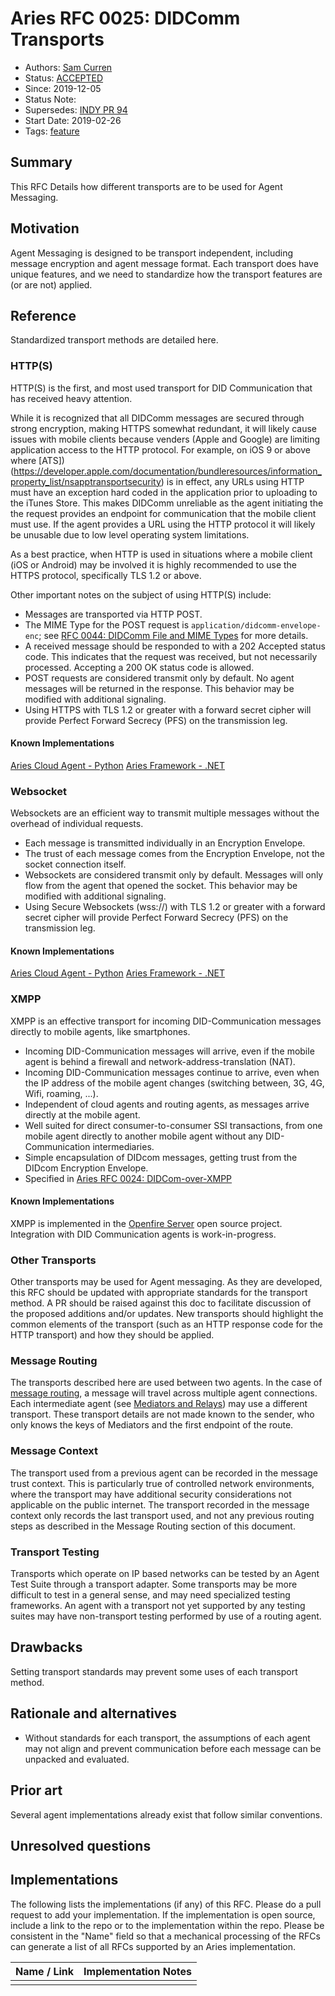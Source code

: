 # Aries RFC 0025: DIDComm Transports

- Authors: [Sam Curren](sam@sovrin.org)
- Status: [ACCEPTED](/README.md#accepted)
- Since: 2019-12-05
- Status Note:  
- Supersedes: [INDY PR 94](https://github.com/hyperledger/indy-hipe/pull/94)
- Start Date: 2019-02-26
- Tags: [feature](/tags.md#feature)

## Summary

This RFC Details how different transports are to be used for Agent Messaging.

## Motivation

Agent Messaging is designed to be transport independent, including message encryption and agent message format. Each transport does have unique features, and we need to standardize how the transport features are (or are not) applied.

## Reference

Standardized transport methods are detailed here.

### HTTP(S)

HTTP(S) is the first, and most used transport for DID Communication that has received heavy attention. 

While it is recognized that all DIDComm messages are secured through strong encryption, making HTTPS somewhat redundant, it will likely cause issues with mobile clients because venders (Apple and Google) are limiting application access to the HTTP protocol. For example, on iOS 9 or above where [ATS])(https://developer.apple.com/documentation/bundleresources/information_property_list/nsapptransportsecurity) is in effect, any URLs using HTTP must have an exception hard coded in the application prior to uploading to the iTunes Store. This makes DIDComm unreliable as the agent initiating the the request provides an endpoint for communication that the mobile client must use. If the agent provides a URL using the HTTP protocol it will likely be unusable due to low level operating system limitations.

As a best practice, when HTTP is used in situations where a mobile client (iOS or Android) may be involved it is highly recommended to use the HTTPS protocol, specifically TLS 1.2 or above. 

Other important notes on the subject of using HTTP(S) include:

- Messages are transported via HTTP POST.
- The MIME Type for the POST request is `application/didcomm-envelope-enc`; see [RFC 0044: DIDComm File and MIME Types](../0044-didcomm-file-and-mime-types/README.md) for more details.
- A received message should be responded to with a 202 Accepted status code. This indicates that the request was received, but not necessarily processed. Accepting a 200 OK status code is allowed.
- POST requests are considered transmit only by default. No agent messages will be returned in the response. This behavior may be modified with additional signaling.
- Using HTTPS with TLS 1.2 or greater with a forward secret cipher will provide Perfect Forward Secrecy (PFS) on the transmission leg.

#### Known Implementations

[Aries Cloud Agent - Python](https://github.com/hyperledger/aries-cloudagent-python)
[Aries Framework - .NET](https://github.com/hyperledger/aries-framework-dotnet)

### Websocket

Websockets are an efficient way to transmit multiple messages without the overhead of individual requests.

- Each message is transmitted individually in an Encryption Envelope.
- The trust of each message comes from the Encryption Envelope, not the socket connection itself.
- Websockets are considered transmit only by default. Messages will only flow from the agent that opened the socket. This behavior may be modified with additional signaling.
- Using Secure Websockets (wss://) with TLS 1.2 or greater with a forward secret cipher will provide Perfect Forward Secrecy (PFS) on the transmission leg.

#### Known Implementations

[Aries Cloud Agent - Python](https://github.com/hyperledger/aries-cloudagent-python)
[Aries Framework - .NET](https://github.com/hyperledger/aries-framework-dotnet)

### XMPP

XMPP is an effective transport for incoming DID-Communication messages directly to mobile agents, like smartphones.

- Incoming DID-Communication messages will arrive, even if the mobile agent is behind a firewall and network-address-translation (NAT).
- Incoming DID-Communication messages continue to arrive, even when the IP address of the mobile agent changes (switching between, 3G, 4G, Wifi, roaming, ...).
- Independent of cloud agents and routing agents, as messages arrive directly at the mobile agent.
- Well suited for direct consumer-to-consumer SSI transactions, from one mobile agent directly to another mobile agent without any DID-Communication intermediaries.
- Simple encapsulation of DIDcom messages, getting trust from the DIDcom Encryption Envelope.
- Specified in [Aries RFC 0024: DIDCom-over-XMPP](https://github.com/hyperledger/aries-rfcs/tree/main/features/0024-didcomm-over-xmpp)

#### Known Implementations

XMPP is implemented in the [Openfire Server](https://www.igniterealtime.org/projects/openfire/) open source project. Integration with DID Communication agents is work-in-progress.

### Other Transports

Other transports may be used for Agent messaging. As they are developed, this RFC should be updated with appropriate standards for the transport method. A PR should be raised against this doc to facilitate discussion of the proposed additions and/or updates. New transports should highlight the common elements of the transport (such as an HTTP response code for the HTTP transport) and how they should be applied.

### Message Routing

The transports described here are used between two agents. In the case of [message routing](../../concepts/0094-cross-domain-messaging/README.md), a message will travel across multiple agent connections. Each intermediate agent (see [Mediators and Relays](../../concepts/0046-mediators-and-relays/README.md)) may use a different transport. These transport details are not made known to the sender, who only knows the keys of Mediators and the first endpoint of the route.

### Message Context

The transport used from a previous agent can be recorded in the message trust context. This is particularly true of controlled network environments, where the transport may have additional security considerations not applicable on the public internet. The transport recorded in the message context only records the last transport used, and not any previous routing steps as described in the Message Routing section of this document.

### Transport Testing

Transports which operate on IP based networks can be tested by an Agent Test Suite through a transport adapter. Some transports may be more difficult to test in a general sense, and may need specialized testing frameworks. An agent with a transport not yet supported by any testing suites may have non-transport testing performed by use of a routing agent.

## Drawbacks

Setting transport standards may prevent some uses of each transport method.

## Rationale and alternatives

- Without standards for each transport, the assumptions of each agent may not align and prevent communication before each message can be unpacked and evaluated.

## Prior art

Several agent implementations already exist that follow similar conventions.

## Unresolved questions

## Implementations

The following lists the implementations (if any) of this RFC. Please do a pull request to add your implementation. If the implementation is open source, include a link to the repo or to the implementation within the repo. Please be consistent in the "Name" field so that a mechanical processing of the RFCs can generate a list of all RFCs supported by an Aries implementation.

Name / Link | Implementation Notes
--- | ---
 |  |
